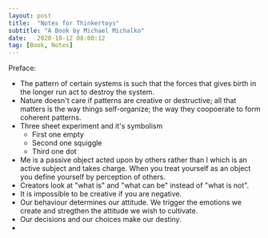 ```yaml
---
layout: post
title:  "Notes for Thinkertoys"
subtitle: "A Book by Michael Michalko"
date:   2020-10-12 08:00:12
tag: [Book, Notes]
---
```


Preface:
- The pattern of certain systems is such that the forces that gives birth in the longer run act to destroy the system.
- Nature doesn't care if patterns are creative or destructive; all that matters is the way things self-organize; the way they coopoerate to form coherent patterns.
- Three sheet experiment and it's symbolism
	- First one empty
	- Second one squiggle
	- Third one dot
- Me is a passive object acted upon by others rather than I which is an active subject and takes charge. When you treat yourself as an object you define yourself by perception of others.
- Creators look at "what is" and "what can be" instead of "what is not".
- It is impossible to be creative if you are negative. 
- Our behaviour determines our attitude. We trigger the emotions we create and stregthen the attitude we wish to cultivate.
- Our decisions and our choices make our destiny.
- 